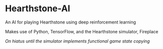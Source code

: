 # Hearthstone-AI
An AI for playing Hearthstone using deep reinforcement learning

Makes use of Python, TensorFlow, and the Hearthstone simulator, Fireplace

*On hiatus until the simulator implements functional game state copying*

